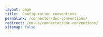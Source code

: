 ```yaml
---
layout: page
title:  Configuration conventions
permalink: /connector/doc-conventions/
redirect: /en-us/connector/doc-conventions/
sitemap: false
---
```


